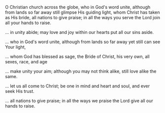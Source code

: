 O Christian church across the globe,
who in God's word unite,
although from lands so far away
still glimpse His guiding light,
whom Christ has taken as His bride,
all nations to give praise;
in all the ways you serve the Lord
join all your hands to raise.

...
in unity abide;
may love and joy within our hearts
put all our sins aside.

...
who in God's word unite,
although from lands so far away
yet still can see Your light,

...
whom God has blessed as sage,
the Bride of Christ, his very own,
all sexes, race, and age

...
make unity your aim;
although you may not think alike,
still love alike the same.

...
let us all come to Christ;
be one in mind and heart and soul,
and ever seek His trust.

...
all nations to give praise;
in all the ways we praise the Lord
give all our hands to raise.
